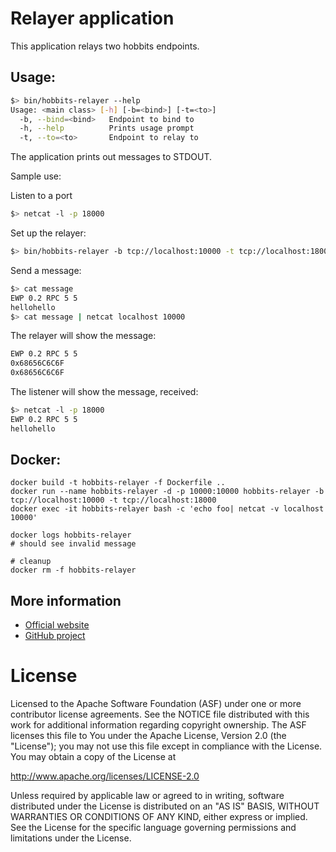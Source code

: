 # Relayer application

This application relays two hobbits endpoints.

## Usage:
```bash
$> bin/hobbits-relayer --help
Usage: <main class> [-h] [-b=<bind>] [-t=<to>]
  -b, --bind=<bind>   Endpoint to bind to
  -h, --help          Prints usage prompt
  -t, --to=<to>       Endpoint to relay to
```

The application prints out messages to STDOUT.

Sample use:

Listen to a port
```bash
$> netcat -l -p 18000
```

Set up the relayer:
```bash
$> bin/hobbits-relayer -b tcp://localhost:10000 -t tcp://localhost:18000
```

Send a message:
```bash
$> cat message 
EWP 0.2 RPC 5 5
hellohello
$> cat message | netcat localhost 10000
```

The relayer will show the message:
```bash
EWP 0.2 RPC 5 5
0x68656C6C6F
0x68656C6C6F
```

The listener will show the message, received:
```bash
$> netcat -l -p 18000
EWP 0.2 RPC 5 5
hellohello
```

## Docker:
```
docker build -t hobbits-relayer -f Dockerfile ..
docker run --name hobbits-relayer -d -p 10000:10000 hobbits-relayer -b tcp://localhost:10000 -t tcp://localhost:18000
docker exec -it hobbits-relayer bash -c 'echo foo| netcat -v localhost 10000'

docker logs hobbits-relayer
# should see invalid message

# cleanup
docker rm -f hobbits-relayer
```

## More information

- [Official website](https://tuweni.apache.org)
- [GitHub project](https://github.com/apache/incubator-tuweni)

# License

Licensed to the Apache Software Foundation (ASF) under one or more contributor license agreements. See the NOTICE
file distributed with this work for additional information regarding copyright ownership. The ASF licenses this file
to You under the Apache License, Version 2.0 (the "License"); you may not use this file except in compliance with the
License. You may obtain a copy of the License at

http://www.apache.org/licenses/LICENSE-2.0

Unless required by applicable law or agreed to in writing, software distributed under the License is distributed on
an "AS IS" BASIS, WITHOUT WARRANTIES OR CONDITIONS OF ANY KIND, either express or implied. See the License for the
specific language governing permissions and limitations under the License.
